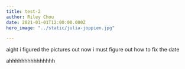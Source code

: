```yaml
---
title: test-2
author: Riley Chou
date: 2021-01-01T12:00:00.000Z
hero_image: "../static/julia-joppien.jpg"

---
```

aight i figured the pictures out now i must figure out how to fix the date

ahhhhhhhhhhhhhhh
